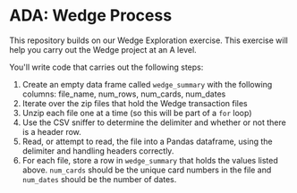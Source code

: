 # ADA: Wedge Process

This repository builds on our Wedge Exploration exercise. This exercise will help you carry out the Wedge project
at an A level. 

You'll write code that carries out the following steps: 

1. Create an empty data frame called `wedge_summary` with the following columns: file_name, num_rows, num_cards, num_dates
1. Iterate over the zip files that hold the Wedge transaction files
2. Unzip each file one at a time (so this will be part of a `for` loop)
3. Use the CSV sniffer to determine the delimiter and whether or not there is a header row. 
4. Read, or attempt to read, the file into a Pandas dataframe, using the delimiter and handling headers correctly. 
5. For each file, store a row in `wedge_summary` that holds the values listed above. `num_cards` should be the unique card numbers in the file and `num_dates` should be the number of dates.  






